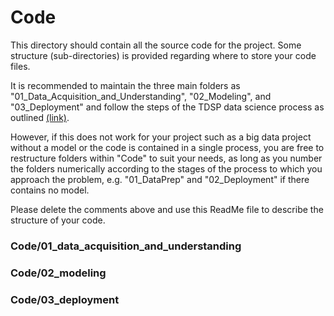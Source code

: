 # Code

This directory should contain all the source code for the project. Some structure (sub-directories) is provided regarding where to store your code files. 

It is recommended to maintain the three main folders as "01\_Data\_Acquisition\_and\_Understanding", "02\_Modeling", and "03\_Deployment" and follow the steps of the TDSP data science process as outlined [(link)](https://github.com/Azure/Microsoft-TDSP/blob/master/Docs/lifecycle-detail.md). 

However, if this does not work for your project such as a big data project without a model or the code is contained in a single process, you are free to restructure folders within "Code" to suit your needs, as long as you number the folders numerically according to the stages of the process to which you approach the problem, e.g. "01\_DataPrep" and "02\_Deployment" if there contains no model.

Please delete the comments above and use this ReadMe file to describe the structure of your code.
### Code/01\_data\_acquisition\_and\_understanding
[comment]: # (Include brief description of what was done here.)

### Code/02_modeling
[comment]: # (Include brief description of what was done here.)

### Code/03_deployment
[comment]: # (Include brief description of what was done here.)

[comment]: # (Coding styles of Python and R)
[comment]: # (It is good practice to follow coding conventions to facilitate better collaboration and standardization.)

[comment]: # (R Style guides:)
[comment]: # (http://adv-r.had.co.nz/Style.html Hadley Wickham's advanced R programming guide is a great resource that is accessible and a good start.)
[comment]: # (https://google.github.io/styleguide/Rguide.xml Google's R style guide is more detailed and what I would suggest we adopt.)
[comment]: # (http://handsondatascience.com/StyleO.pdf a 24 page detailed document that covers almost everything we could ever run into.)
[comment]: # (Additionally, there is the _lintr_ package, which runs a syntax style checker on your code. This is what later versions of RStudio use to issue warnings while editing R code.)

[comment]: # (Python style guides:)
[comment]: # (https://www.python.org/dev/peps/pep-0008/)
